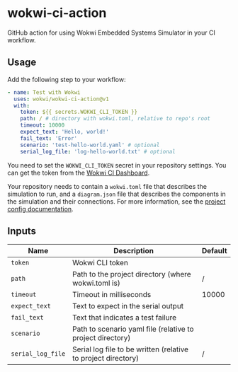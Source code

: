 # wokwi-ci-action

GitHub action for using Wokwi Embedded Systems Simulator in your CI workflow.

## Usage

Add the following step to your workflow:

```yaml
- name: Test with Wokwi
  uses: wokwi/wokwi-ci-action@v1
  with:
    token: ${{ secrets.WOKWI_CLI_TOKEN }}
    path: / # directory with wokwi.toml, relative to repo's root
    timeout: 10000
    expect_text: 'Hello, world!'
    fail_text: 'Error'
    scenario: 'test-hello-world.yaml' # optional
    serial_log_file: 'log-hello-world.txt' # optional
```

You need to set the `WOKWI_CLI_TOKEN` secret in your repository settings. You can get the token from the [Wokwi CI Dashboard](https://wokwi.com/dashboard/ci).

Your repository needs to contain a `wokwi.toml` file that describes the simulation to run, and a `diagram.json` file that describes the components in the simulation and their connections. For more information, see the [project config documentation](https://docs.wokwi.com/vscode/project-config).

## Inputs

| Name          | Description                                                | Default |
| ------------- | ---------------------------------------------------------- | ------- |
| `token`       | Wokwi CLI token                                            |         |
| `path`        | Path to the project directory (where wokwi.toml is)        | /       |
| `timeout`     | Timeout in milliseconds                                    | 10000   |
| `expect_text` | Text to expect in the serial output                        |         |
| `fail_text`   | Text that indicates a test failure                         |         |
| `scenario`    | Path to scenario yaml file (relative to project directory) |         |
| `serial_log_file` | Serial log file to be written (relative to project directory) |  /  |
